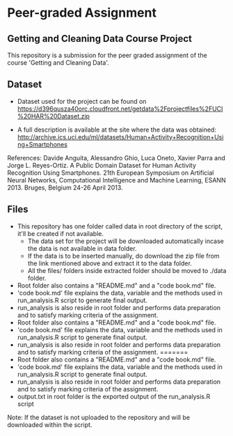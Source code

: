 # Peer-graded Assignment
## Getting and Cleaning Data Course Project

This repository is a submission for the peer graded assignment of the course 'Getting and Cleaning Data'. 

## Dataset

+ Dataset used for the project can be found on https://d396qusza40orc.cloudfront.net/getdata%2Fprojectfiles%2FUCI%20HAR%20Dataset.zip

+ A full description is available at the site where the data was obtained:
http://archive.ics.uci.edu/ml/datasets/Human+Activity+Recognition+Using+Smartphones 

References: Davide Anguita, Alessandro Ghio, Luca Oneto, Xavier Parra and Jorge L. Reyes-Ortiz. A Public Domain Dataset for Human Activity Recognition Using Smartphones. 21th European Symposium on Artificial Neural Networks, Computational Intelligence and Machine Learning, ESANN 2013. Bruges, Belgium 24-26 April 2013.


## Files
+ This repository has one folder called data in root directory of the script, it'll be created if not available.
  + The data set for the project will be downloaded automatically incase the data is not available in data folder.
  + If the data is to be inserted manually, do download the zip file from the link mentioned above and extract it to the data folder.
  + All the files/ folders inside extracted folder should be moved to ./data folder.
+ Root folder also contains a "README.md" and a "code book.md" file.
+ 'code book.md' file explains the data, variable and the methods used in run_analysis.R script to generate final output.
+ run_analysis is also reside in root folder and performs data preparation and to satisfy marking criteria of the assignment.
+ Root folder also contains a "README.md" and a "code book.md" file.
+ 'code book.md' file explains the data, variable and the methods used in run_analysis.R script to generate final output.
+ run_analysis is also reside in root folder and performs data preparation and to satisfy marking criteria of the assignment.
=======
+ Root folder also contains a "README.md" and a "code book.md" file.
+ 'code book.md' file explains the data, variable and the methods used in run_analysis.R script to generate final output.
+ run_analysis is also reside in root folder and performs data preparation and to satisfy marking criteria of the assignment.
+ output.txt in root folder is the exported output of the run_analysis.R script


Note: If the dataset is not uploaded to the repository and will be downloaded within the script.